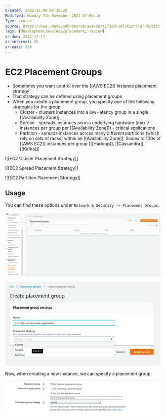 ```yaml
---
Created: 2022-11-08 08:36:20
Modified: Monday 7th November 2022 07:09:16
Type: course
Source: https://www.udemy.com/course/aws-certified-solutions-architect-associate-saa-c01/?xref=E0Aed11STH4LPUQvCz0GJFABTmM=
Tags: [development/aws/ec2/placement, review]
sr-due: 2022-12-17
sr-interval: 25
sr-ease: 250
---
```


# EC2 Placement Groups

- Sometimes you want control over the [[AWS EC2]] Instance placement strategy
- That strategy can be defined using placement groups
- When you create a placement group, you specify one of the following strategies for the group
    - Cluster - clusters instances into a low-latency group in a single [[Availability Zone]]
    - Spread - spreads instances across underlying hardware (max 7 instances per group per [[Availability Zone]]) - critical applications
    - Partition - spreads instances across many different partitions (which rely on sets of racks) within an [[Availability Zone]]. Scales to 100s of [[AWS EC2]] instances per group ([[Hadoop]], [[Cassandra]], [[Kafka]])

![[EC2 Cluster Placement Strategy]]

![[EC2 Spread Placement Strategy]]

![[EC2 Partition Placement Strategy]]

## Usage

You can find these options under `Network & Security -> Placement Groups`.

![](../../../images/2019-11-22-13-35-10.png)

![](../../../images/2019-11-22-13-35-58.png)

Now, when creating a new instance, we can specify a placement group.

![](../../../images/2019-11-22-13-37-26.png)